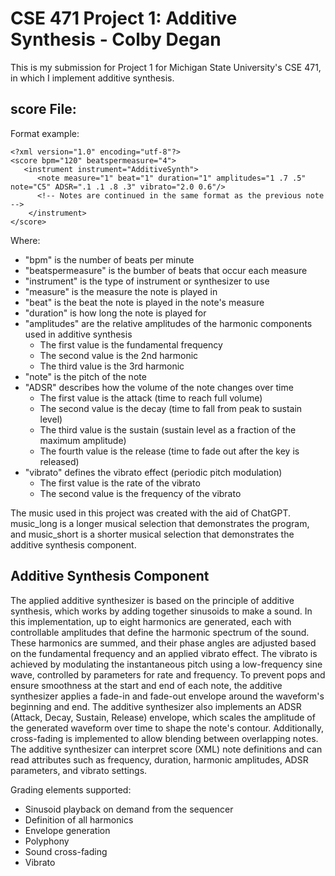 # CSE 471 Project 1: Additive Synthesis - Colby Degan
This is my submission for Project 1 for Michigan State University's CSE 471, in which I implement additive synthesis.

## score File:
Format example:
```
<?xml version="1.0" encoding="utf-8"?>
<score bpm="120" beatspermeasure="4">
   <instrument instrument="AdditiveSynth">
      <note measure="1" beat="1" duration="1" amplitudes="1 .7 .5" note="C5" ADSR=".1 .1 .8 .3" vibrato="2.0 0.6"/>
      <!-- Notes are continued in the same format as the previous note -->
    </instrument>
</score>
```

Where:
* "bpm" is the number of beats per minute
* "beatspermeasure" is the bumber of beats that occur each measure
* "instrument" is the type of instrument or synthesizer to use
* "measure" is the measure the note is played in
* "beat" is the beat the note is played in the note's measure
* "duration" is how long the note is played for
* "amplitudes" are the relative amplitudes of the harmonic components used in additive synthesis
  - The first value is the fundamental frequency
  - The second value is the 2nd harmonic
  - The third value is the 3rd harmonic
* "note" is the pitch of the note
* "ADSR" describes how the volume of the note changes over time
  - The first value is the attack (time to reach full volume)
  - The second value is the decay (time to fall from peak to sustain level)
  - The third value is the sustain (sustain level as a fraction of the maximum amplitude)
  - The fourth value is the release (time to fade out after the key is released)
* "vibrato" defines the vibrato effect (periodic pitch modulation)
  - The first value is the rate of the vibrato
  - The second value is the frequency of the vibrato

The music used in this project was created with the aid of ChatGPT. music_long is a longer musical selection that demonstrates the program, and music_short is a shorter musical selection that demonstrates the additive synthesis component.

## Additive Synthesis Component
The applied additive synthesizer is based on the principle of additive synthesis, which works by adding together sinusoids to make a sound. In this implementation, up to eight harmonics are generated, each with controllable amplitudes that define the harmonic spectrum of the sound. These harmonics are summed, and their phase angles are adjusted based on the fundamental frequency and an applied vibrato effect. The vibrato is achieved by modulating the instantaneous pitch using a low-frequency sine wave, controlled by parameters for rate and frequency. To prevent pops and ensure smoothness at the start and end of each note, the additive synthesizer applies a fade-in and fade-out envelope around the waveform's beginning and end. The additive synthesizer also implements an ADSR (Attack, Decay, Sustain, Release) envelope, which scales the amplitude of the generated waveform over time to shape the note's contour. Additionally, cross-fading is implemented to allow blending between overlapping notes. The additive synthesizer can interpret score (XML) note definitions and can read attributes such as frequency, duration, harmonic amplitudes, ADSR parameters, and vibrato settings.

Grading elements supported:
* Sinusoid playback on demand from the sequencer
* Definition of all harmonics
* Envelope generation
* Polyphony
* Sound cross-fading
* Vibrato

